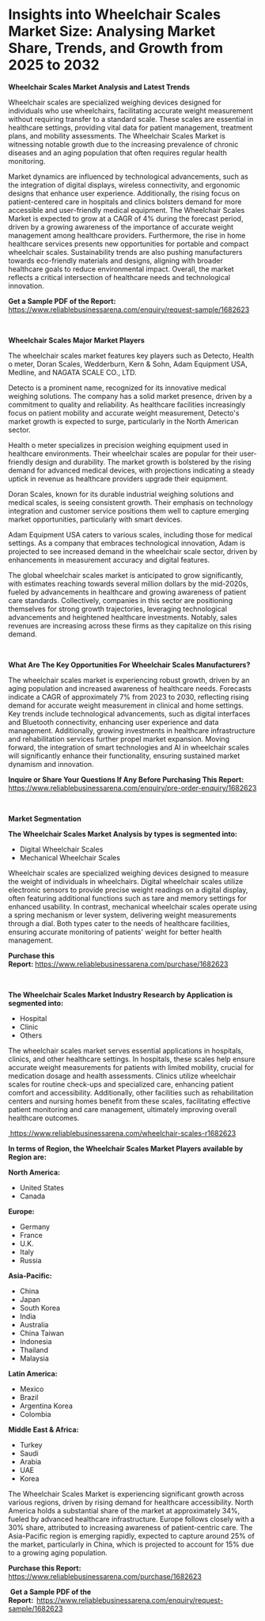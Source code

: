 <p><h1>Insights into Wheelchair Scales Market Size: Analysing Market Share, Trends, and Growth from 2025 to 2032</h1></p><p><strong>Wheelchair Scales Market Analysis and Latest Trends</strong></p>
<p><p>Wheelchair scales are specialized weighing devices designed for individuals who use wheelchairs, facilitating accurate weight measurement without requiring transfer to a standard scale. These scales are essential in healthcare settings, providing vital data for patient management, treatment plans, and mobility assessments. The Wheelchair Scales Market is witnessing notable growth due to the increasing prevalence of chronic diseases and an aging population that often requires regular health monitoring.</p><p>Market dynamics are influenced by technological advancements, such as the integration of digital displays, wireless connectivity, and ergonomic designs that enhance user experience. Additionally, the rising focus on patient-centered care in hospitals and clinics bolsters demand for more accessible and user-friendly medical equipment. The Wheelchair Scales Market is expected to grow at a CAGR of 4% during the forecast period, driven by a growing awareness of the importance of accurate weight management among healthcare providers. Furthermore, the rise in home healthcare services presents new opportunities for portable and compact wheelchair scales. Sustainability trends are also pushing manufacturers towards eco-friendly materials and designs, aligning with broader healthcare goals to reduce environmental impact. Overall, the market reflects a critical intersection of healthcare needs and technological innovation.</p></p>
<p><strong>Get a Sample PDF of the Report:&nbsp;</strong> <a href="https://www.reliablebusinessarena.com/enquiry/request-sample/1682623?utm_campaign=2177&utm_medium=2&utm_source=Github&utm_content=ia&utm_term=13042025&utm_id=wheelchair-scales">https://www.reliablebusinessarena.com/enquiry/request-sample/1682623</a></p>
<p>&nbsp;</p>
<p><strong>Wheelchair Scales Major Market Players</strong></p>
<p><p>The wheelchair scales market features key players such as Detecto, Health o meter, Doran Scales, Wedderburn, Kern & Sohn, Adam Equipment USA, Medline, and NAGATA SCALE CO., LTD. </p><p>Detecto is a prominent name, recognized for its innovative medical weighing solutions. The company has a solid market presence, driven by a commitment to quality and reliability. As healthcare facilities increasingly focus on patient mobility and accurate weight measurement, Detecto's market growth is expected to surge, particularly in the North American sector.</p><p>Health o meter specializes in precision weighing equipment used in healthcare environments. Their wheelchair scales are popular for their user-friendly design and durability. The market growth is bolstered by the rising demand for advanced medical devices, with projections indicating a steady uptick in revenue as healthcare providers upgrade their equipment.</p><p>Doran Scales, known for its durable industrial weighing solutions and medical scales, is seeing consistent growth. Their emphasis on technology integration and customer service positions them well to capture emerging market opportunities, particularly with smart devices.</p><p>Adam Equipment USA caters to various scales, including those for medical settings. As a company that embraces technological innovation, Adam is projected to see increased demand in the wheelchair scale sector, driven by enhancements in measurement accuracy and digital features.</p><p>The global wheelchair scales market is anticipated to grow significantly, with estimates reaching towards several million dollars by the mid-2020s, fueled by advancements in healthcare and growing awareness of patient care standards. Collectively, companies in this sector are positioning themselves for strong growth trajectories, leveraging technological advancements and heightened healthcare investments. Notably, sales revenues are increasing across these firms as they capitalize on this rising demand.</p></p>
<p>&nbsp;</p>
<p><strong>What Are The Key Opportunities For Wheelchair Scales Manufacturers?</strong></p>
<p><p>The wheelchair scales market is experiencing robust growth, driven by an aging population and increased awareness of healthcare needs. Forecasts indicate a CAGR of approximately 7% from 2023 to 2030, reflecting rising demand for accurate weight measurement in clinical and home settings. Key trends include technological advancements, such as digital interfaces and Bluetooth connectivity, enhancing user experience and data management. Additionally, growing investments in healthcare infrastructure and rehabilitation services further propel market expansion. Moving forward, the integration of smart technologies and AI in wheelchair scales will significantly enhance their functionality, ensuring sustained market dynamism and innovation.</p></p>
<p><strong>Inquire or Share Your Questions If Any Before Purchasing This Report:</strong> <a href="https://www.reliablebusinessarena.com/enquiry/pre-order-enquiry/1682623?utm_campaign=2177&utm_medium=2&utm_source=Github&utm_content=ia&utm_term=13042025&utm_id=wheelchair-scales">https://www.reliablebusinessarena.com/enquiry/pre-order-enquiry/1682623</a></p>
<p>&nbsp;</p>
<p><strong>Market Segmentation</strong></p>
<p><strong>The Wheelchair Scales Market Analysis by types is segmented into:</strong></p>
<p><ul><li>Digital Wheelchair Scales</li><li>Mechanical Wheelchair Scales</li></ul></p>
<p><p>Wheelchair scales are specialized weighing devices designed to measure the weight of individuals in wheelchairs. Digital wheelchair scales utilize electronic sensors to provide precise weight readings on a digital display, often featuring additional functions such as tare and memory settings for enhanced usability. In contrast, mechanical wheelchair scales operate using a spring mechanism or lever system, delivering weight measurements through a dial. Both types cater to the needs of healthcare facilities, ensuring accurate monitoring of patients' weight for better health management.</p></p>
<p><strong>Purchase this Report:&nbsp;</strong><a href="https://www.reliablebusinessarena.com/purchase/1682623?utm_campaign=2177&utm_medium=2&utm_source=Github&utm_content=ia&utm_term=13042025&utm_id=wheelchair-scales">https://www.reliablebusinessarena.com/purchase/1682623</a></p>
<p>&nbsp;</p>
<p><strong>The Wheelchair Scales Market Industry Research by Application is segmented into:</strong></p>
<p><ul><li>Hospital</li><li>Clinic</li><li>Others</li></ul></p>
<p><p>The wheelchair scales market serves essential applications in hospitals, clinics, and other healthcare settings. In hospitals, these scales help ensure accurate weight measurements for patients with limited mobility, crucial for medication dosage and health assessments. Clinics utilize wheelchair scales for routine check-ups and specialized care, enhancing patient comfort and accessibility. Additionally, other facilities such as rehabilitation centers and nursing homes benefit from these scales, facilitating effective patient monitoring and care management, ultimately improving overall healthcare outcomes.</p></p>
<p><a href="https://www.reliablebusinessarena.com/wheelchair-scales-r1682623?utm_campaign=2177&utm_medium=2&utm_source=Github&utm_content=ia&utm_term=13042025&utm_id=wheelchair-scales">&nbsp;https://www.reliablebusinessarena.com/wheelchair-scales-r1682623</a></p>
<p><strong>In terms of Region, the Wheelchair Scales Market Players available by Region are:</strong></p>
<p>
    <p> <strong> North America: </strong>
        <ul>
            <li>United States</li>
            <li>Canada</li>
        </ul>
        </p> 
    <p> <strong> Europe: </strong>
        <ul>
            <li>Germany</li>
            <li>France</li>
            <li>U.K.</li>
            <li>Italy</li>
            <li>Russia</li>
        </ul>
        </p> 
    <p> <strong> Asia-Pacific: </strong>
        <ul>
            <li>China</li>
            <li>Japan</li>
            <li>South Korea</li>
            <li>India</li>
            <li>Australia</li>
            <li>China Taiwan</li>
            <li>Indonesia</li>
            <li>Thailand</li>
            <li>Malaysia</li>
        </ul>
        </p> 
    <p> <strong> Latin America: </strong>
        <ul>
            <li>Mexico</li>
            <li>Brazil</li>
            <li>Argentina Korea</li>
            <li>Colombia</li>
        </ul>
        </p> 
    <p> <strong> Middle East & Africa: </strong>
        <ul>
            <li>Turkey</li>
            <li>Saudi</li>
            <li>Arabia</li>
            <li>UAE</li>
            <li>Korea</li>
        </ul>
    </p>
    </p>
<p><p>The Wheelchair Scales Market is experiencing significant growth across various regions, driven by rising demand for healthcare accessibility. North America holds a substantial share of the market at approximately 34%, fueled by advanced healthcare infrastructure. Europe follows closely with a 30% share, attributed to increasing awareness of patient-centric care. The Asia-Pacific region is emerging rapidly, expected to capture around 25% of the market, particularly in China, which is projected to account for 15% due to a growing aging population.</p></p>
<p><strong>Purchase this Report: </strong><a href="https://www.reliablebusinessarena.com/purchase/1682623?utm_campaign=2177&utm_medium=2&utm_source=Github&utm_content=ia&utm_term=13042025&utm_id=wheelchair-scales">https://www.reliablebusinessarena.com/purchase/1682623</a></p>
<p>&nbsp;<strong>Get a Sample PDF of the Report:&nbsp;&nbsp;</strong><a href="https://www.reliablebusinessarena.com/enquiry/request-sample/1682623?utm_campaign=2177&utm_medium=2&utm_source=Github&utm_content=ia&utm_term=13042025&utm_id=wheelchair-scales">https://www.reliablebusinessarena.com/enquiry/request-sample/1682623</a></p>
<p><strong></strong></p>
<p><p></p><p></p><p></p></p>